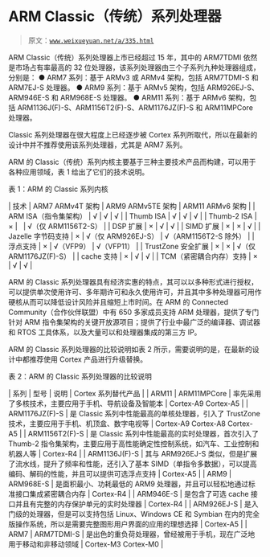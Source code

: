 # ARM Classic（传统）系列处理器

> 原文：[`www.weixueyuan.net/a/335.html`](http://www.weixueyuan.net/a/335.html)

ARM Classic（传统）系列处理器上市已经超过 15 年，其中的 ARM7TDMI 依然是市场占有率最高的 32 位处理器，该系列处理器由三个子系列九种处理器组成，分别是：
● ARM7 系列：基于 ARMv3 或 ARMv4 架构，包括 ARM7TDMI-S 和 ARM7EJ-S 处理器。
● ARM9 系列：基于 ARMv5 架构，包括 ARM926EJ-S、ARM946E-S 和 ARM968E-S 处理器。
● ARM11 系列：基于 ARMv6 架构，包括 ARM1136J(F)-S、ARM1156T2(F)-S、ARM1176JZ(F)-S 和 ARM11MPCore 处理器。

Classic 系列处理器在很大程度上已经逐步被 Cortex 系列所取代，所以在最新的设计中并不推荐使用该系列处理器，尤其是 ARM7 系列。

ARM 的 Classic（传统）系列内核主要基于三种主要技术产品而构建，可以用于各种应用领域，表 1 给出了它们的技术说明。

表 1：ARM 的 Classic 系列内核

| 技术 | ARM7 ARMv4T 架构 | ARM9 ARMv5TE 架构 | ARM11 ARMv6 架构 |
| ARM ISA（指令集架构） | √ | √ | √ |
| Thumb ISA | √ | √ | √ |
| Thumb-2 ISA | × |   | √（仅 ARM1156T2-S） |
| DSP 扩展 | × | √ | √ |
| SIMD 扩展 | × | × | √ |
| Jazelle 字节码支持 | × | √（仅 ARM926EJ-S） | √（ARM1156T2-S 除外） |
| 浮点支持 | × | √（VFP9） | √（VFP11） |
| TrustZone 安全扩展 | × | × | √（仅 ARM1176JZ(F)-S） |
| cache 支持 | × | √ | √ |
| TCM（紧密耦合内存）支持 | × | √ | √ |

ARM 的 Classic 系列处理器具有经济实惠的特点，其可以以多种形式进行授权，可以提供单次使用许可、多年期许可和永久使用许可，并且其中多种处理器可用作硬核从而可以降低设计风险并且缩短上市时间。在 ARM 的 Connected Community（合作伙伴联盟）中有 650 多家成员支持 ARM 处理器，提供了专门针对 ARM 指令集架构的关键开放源项目；提供了行业中最广泛的编译器、调试器和 RTOS 工具体系，以及大量可以和处理器集成的第三方 IP。

ARM 的 Classic 系列处理器的比较说明如表 2 所示，需要说明的是，在最新的设计中都推荐使用 Cortex 产品进行升级替换。

表 2：ARM 的 Classic 系列处理器的比较说明

| 系列 | 型号 | 说明 | Cortex 系列替代产品 |
| ARM11 | ARM11MPCore | 率先采用了多核技术，主要应用于手机、导航设备及智能本 | Cortex-A9 Cortex-A5 |
| ARM1176JZ(F)-S | 是 Classic 系列中性能最高的单核处理器，引入了 TrustZone 技术，主要应用于手机、机顶盒、数字电视等 | Cortex-A9 Cortex-A8
Cortex-A5 |
| ARM1156T2(F)-S | 是 Classic 系列中性能最高的实时处理器，首次引入了 Thumb-2 指令集架构，主要应用于高性能确定性控制系统，如汽车、工业控制和机器人等 | Cortex-R4 |
| ARM1136J(F)-S | 其与 ARM926EJ-S 类似，但是扩展了流水线，提升了频率和性能，还引入了基本 SIMD（单指令多数据），可以提高编码、解码的性能，并且可以提供可选浮点支持 | Cortex-A5 |
| ARM9 | ARM968E-S | 是面积最小、功耗最低的 ARM9 处理器，并且可以轻松地通过标准接口集成紧密耦合内存 | Cortex-R4 |
| ARM946E-S | 是包含了可选 cache 接口并且有完整的内存保护单元的实时处理器 | Cortex-R4 |
| ARM926EJ-S | 是入门级的处理器，但是可以支持包括 Linux、Windows CE 和 Symbian 在内的完全版操作系统，所以是需要完整图形用户界面的应用的理想选择 | Cortex-A5 |
| ARM7 | ARM7TDMI-S | 是出色的重负荷处理器，曾经被用于手机，现在广泛地用于移动和非移动领域 | Cortex-M3 Cortex-M0 |